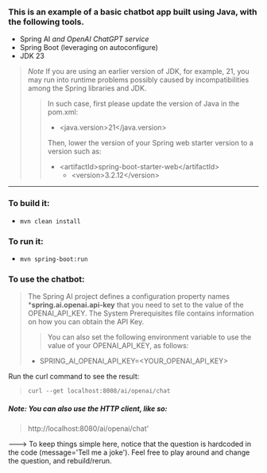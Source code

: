 ### This is an example of a basic chatbot app built using Java, with the following tools.

- Spring AI _and OpenAI ChatGPT service_
- Spring Boot (leveraging on autoconfigure)
- JDK 23 
> *Note* If you are using an earlier version of JDK, for example, 21, you may run into runtime problems possibly caused by incompatibilities among the Spring libraries and JDK.
>> In such case, first please update the version of Java in the pom.xml:
>> - \<java.version\>21\</java.version\>
>> 
>> Then, lower the version of your Spring web starter version to a version such as:
>> + \<artifactId\>spring-boot-starter-web\</artifactId\>
>>    + \<version>3.2.12\</version>
>

****
### To build it:

- `mvn clean install`

### To run it:

- `mvn spring-boot:run`


### To use the chatbot:

> The Spring AI project defines a configuration property names ***spring.ai.openai.api-key** that you need to set to the value of the OPENAI_API_KEY. The System Prerequisites file contains information on how you can obtain the API Key.
>> You can also set the following environment variable to use the value of your OPENAI_API_KEY, as follows:
> - SPRING_AI_OPENAI_API_KEY=\<YOUR_OPENAI_API_KEY\>

Run the curl command to see the result:
>`curl --get localhost:8008/ai/openai/chat`

##### Note: You can also use the HTTP client, like so:
> http://localhost:8080/ai/openai/chat'

---> To keep things simple here, notice that the question is hardcoded in the code (message='Tell me a joke').  Feel free to play around and change the question, and rebuild/rerun.